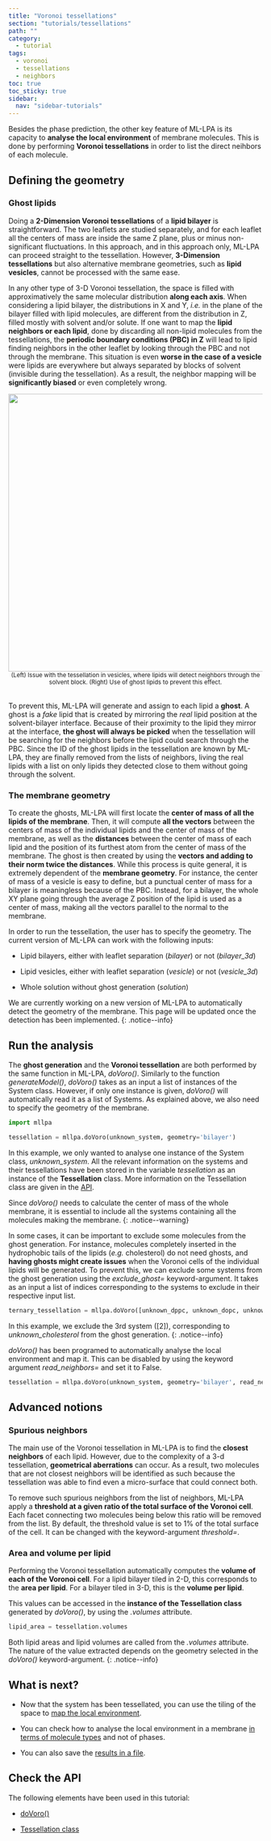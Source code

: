 ```yaml
---
title: "Voronoi tessellations"
section: "tutorials/tessellations"
path: ""
category:
  - tutorial
tags:
  - voronoi
  - tessellations
  - neighbors
toc: true
toc_sticky: true
sidebar:
  nav: "sidebar-tutorials"
---
```


Besides the phase prediction, the other key feature of ML-LPA is its capacity to
**analyse the local environment** of membrane molecules. This is done by performing
**Voronoi tessellations** in order to list the direct neihbors of each molecule.

## Defining the geometry

### Ghost lipids

Doing a **2-Dimension Voronoi tessellations** of a **lipid bilayer** is straightforward. The two
leaflets are studied separately, and for each leaflet all the centers of mass are inside the same Z plane,
plus or minus non-significant fluctuations. In this approach, and in this approach only, ML-LPA
can proceed straight to the tessellation. However, **3-Dimension tessellations** but also alternative membrane geometries,
such as **lipid vesicles**, cannot be processed with the same ease.

In any other type of 3-D Voronoi tessellation, the space is filled with approximatively the same molecular distribution
**along each axis**. When considering a lipid bilayer, the distributions in X and Y, *i.e.* in the plane of the bilayer
filled with lipid molecules, are different from the distribution in Z, filled mostly with solvent and/or solute.
If one want to map the **lipid neighbors or each lipid**, done by discarding all non-lipid molecules from the
tessellations, the **periodic boundary conditions (PBC) in Z** will lead to lipid finding neighbors in the other
leaflet by looking through the PBC and not through the membrane. This situation is even **worse in the case of a vesicle**
were lipids are everywhere but always separated by blocks of solvent (invisible during the tessellation).
As a result, the neighbor mapping will be **significantly biased** or even completely wrong.

<center><img src="{{ site.baseurl }}/assets/images/tutorials/ghosts.png" width='550' height='550'/></center>
<center><sub>(Left) Issue with the tessellation in vesicles, where lipids will detect neighbors through the solvent block. (Right) Use of ghost lipids to prevent this effect.</sub></center> <br>

To prevent this, ML-LPA will generate and assign to each lipid a **ghost**. A ghost is a *fake* lipid
that is created by mirroring the *real* lipid position at the solvent-bilayer interface.
Because of their proximity to the lipid they mirror at the interface, **the ghost will always be picked** when the tessellation
will be searching for the neighbors before the lipid could search through the PBC. Since the ID of the ghost lipids in the tessellation
are known by ML-LPA, they are finally removed from the lists of neighbors, living the real lipids with a list on only lipids
they detected close to them without going through the solvent.

### The membrane geometry

To create the ghosts, ML-LPA will first locate the **center of mass of all the lipids of the membrane**.
Then, it will compute **all the vectors** between the centers of mass of the individual lipids and
the center of mass of the membrane, as well as the **distances** between the center of mass of each lipid and
the position of its furthest atom from the center of mass of the membrane. The ghost is then created
by using the **vectors and adding to their norm twice the distances**. While this process is quite general,
it is extremely dependent of the **membrane geometry**. For instance, the center of mass of a vesicle is easy to define,
but a punctual center of mass for a bilayer is meaningless because of the PBC. Instead, for a bilayer, the whole XY plane
going through the average Z position of the lipid is used as a center of mass, making all the vectors parallel to
the normal to the membrane.

In order to run the tessellation, the user has to specify the geometry. The current version of ML-LPA can work with the following inputs:

* Lipid bilayers, either with leaflet separation (*bilayer*) or not (*bilayer_3d*)

* Lipid vesicles, either with leaflet separation (*vesicle*) or not (*vesicle_3d*)

* Whole solution without ghost generation (*solution*)

We are currently working on a new version of ML-LPA to automatically detect the
geometry of the membrane. This page will be updated once the detection has been implemented.
{: .notice--info}

## Run the analysis

The **ghost generation** and the **Voronoi tessellation** are both performed by the same
function in ML-LPA, *doVoro()*. Similarly to the function *generateModel()*, *doVoro()* takes
as an input a list of instances of the System class. However, if only one instance is
given, *doVoro()* will automatically read it as a list of Systems. As explained above, we also need to
specify the geometry of the membrane.

```python
import mllpa

tessellation = mllpa.doVoro(unknown_system, geometry='bilayer')
```

In this example, we only wanted to analyse one instance of the System class, *unknown_system*.
All the relevant information on the systems and their tessellations have been stored in the variable *tessellation* as
an instance of the **Tessellation** class. More information on the Tessellation class are given in the
[API](/mllpa/documentation/api/classes/tessellation/).

Since *doVoro()* needs to calculate the center of mass of the whole membrane, it is
essential to include all the systems containing all the molecules making the membrane.
{: .notice--warning}

In some cases, it can be important to exclude some molecules from the ghost generation.
For instance, molecules completely inserted in the hydrophobic tails of the lipids (*e.g.* cholesterol)
do not need ghosts, and **having ghosts might create issues** when the Voronoi cells of the individual lipids
will be generated. To prevent this, we can exclude some systems from the ghost generation using the *exclude_ghost=*
keyword-argument. It takes as an input a list of indices corresponding to the systems to exclude in their
respective input list.

```python
ternary_tessellation = mllpa.doVoro([unknown_dppc, unknown_dopc, unknown_cholesterol], geometry='bilayer_3d', exclude_ghost=[2])
```

In this example, we exclude the 3rd system ([2]), corresponding to *unknown_cholesterol* from the ghost
generation.
{: .notice--info}

*doVoro()* has been programed to automatically analyse the local environment and map it.
This can be disabled by using the keyword argument *read_neighbors=* and set it to False.

```python
tessellation = mllpa.doVoro(unknown_system, geometry='bilayer', read_neighbors=False)
```

## Advanced notions

### Spurious neighbors

The main use of the Voronoi tessellation in ML-LPA is to find the **closest neighbors** of each lipid.
However, due to the complexity of a 3-d tessellation, **geometrical aberrations** can occur. As a result,
two molecules that are not closest neighbors will be identified as such because the tessellation was able to
find even a micro-surface that could connect both.

To remove such spurious neighbors from the list of neighbors, ML-LPA apply a **threshold at a given ratio of the total surface of the Voronoi cell**.
Each facet connecting two molecules being below this ratio will be removed from the list. By default, the threshold value is set to 1% of the total
surface of the cell. It can be changed with the keyword-argument *threshold=*.

### Area and volume per lipid

Performing the Voronoi tessellation automatically computes the **volume of each of the Voronoi cell**. For a lipid bilayer
tiled in 2-D, this corresponds to the **area per lipid**. For a bilayer tiled in 3-D, this is the **volume per lipid**.

This values can be accessed in the **instance of the Tessellation class** generated by *doVoro()*, by using the *.volumes* attribute.

```python
lipid_area = tessellation.volumes
```

Both lipid areas and lipid volumes are called from the *.volumes* attribute. The nature
of the value extracted depends on the geometry selected in the *doVoro()* keyword-argument.
{: .notice--info}

## What is next?

* Now that the system has been tessellated, you can use the tiling of the space to [map the local environment](/mllpa/documentation/tutorials/tessellations/2-local-environment/).

* You can check how to analyse the local environment in a membrane [in terms of molecule types](/mllpa/documentation/tutorials/tessellations/3-no-phases/) and not of phases.

* You can also save the [results in a file](/mllpa/documentation/tutorials/outputs/3-save-voronoi/).

## Check the API

The following elements have been used in this tutorial:

* [doVoro()](/mllpa/documentation/api/common/dovoro/)

* [Tessellation class](/mllpa/documentation/api/classes/tessellation/)
